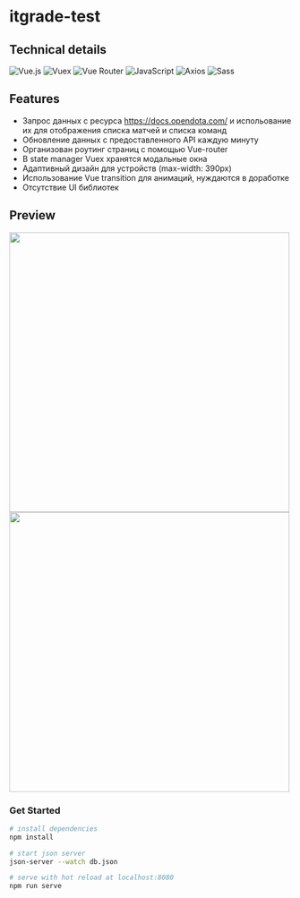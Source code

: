 # itgrade-test

## Technical details

![Vue.js](https://img.shields.io/badge/Vue.js-35495E?style=for-the-badge&logo=vuedotjs&logoColor=4FC08D)
![Vuex](https://img.shields.io/badge/VueX-35495E?style=for-the-badge&logo=vuedotjs&logoColor=4FC08D)
![Vue Router](https://img.shields.io/badge/VueRouter-35495E?style=for-the-badge&logo=vuedotjs&logoColor=4FC08D)
![JavaScript](https://img.shields.io/badge/JavaScript-323330?style=for-the-badge&logo=javascript&logoColor=F7DF1E)
![Axios](https://img.shields.io/badge/Axios-100000?style=for-the-badge&logo=axios&logoColor=white)
![Sass](https://img.shields.io/badge/Sass-CC6699?style=for-the-badge&logo=sass&logoColor=white)

## Features
* Запрос данных с ресурса https://docs.opendota.com/ и испольование их для отображения списка матчей и списка команд
* Обновление данных с предоставленного API каждую минуту
* Организован роутинг страниц с помощью Vue-router
* В state manager Vuex хранятся модальные окна
* Адаптивный дизайн для устройств (max-width: 390px)
* Использование Vue transition для анимаций, нуждаются в доработке
* Отсутствие UI библиотек


## Preview

<img src="https://user-images.githubusercontent.com/95074782/196023152-29501d04-a902-4102-a9f8-63a88febc56f.gif" height="500px">
<img src="https://user-images.githubusercontent.com/95074782/196023274-4adc660b-2e1f-4634-b8ec-76c48cfd94f6.gif" height="500px">


### Get Started
``` bash
# install dependencies
npm install

# start json server
json-server --watch db.json

# serve with hot reload at localhost:8080
npm run serve

```
